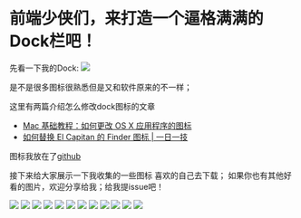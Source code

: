 # 前端少侠们，来打造一个逼格满满的Dock栏吧！

先看一下我的Dock:
![](http://yotuku.cn/link?url=S1KuGhSZe&tk_plan=free&tk_storage=tietuku&tk_vuid=f648123f-0747-495b-89ad-f89676108b02&tk_time=2016111317)

是不是很多图标很熟悉但是又和软件原来的不一样；

这里有两篇介绍怎么修改dock图标的文章
- [Mac 基础教程：如何更改 OS X 应用程序的图标](http://sspai.com/26274/)
- [如何替换 El Capitan 的 Finder 图标 | 一日一技 ](http://sspai.com/34971)

图标我放在了[github](https://github.com/nicesu/Mac-icns)

接下来给大家展示一下我收集的一些图标
喜欢的自己去下载；
如果你也有其他好看的图片，欢迎分享给我；给我提issue吧！

![](http://yotuku.cn/link?url=HyfTmhBWx&tk_plan=free&tk_storage=tietuku&tk_vuid=f648123f-0747-495b-89ad-f89676108b02&tk_time=2016111317)
![](http://yotuku.cn/link?url=HySGVnHWl&tk_plan=free&tk_storage=tietuku&tk_vuid=f648123f-0747-495b-89ad-f89676108b02&tk_time=2016111317)
![](http://yotuku.cn/link?url=HJvkrhBWl&tk_plan=free&tk_storage=tietuku&tk_vuid=f648123f-0747-495b-89ad-f89676108b02&tk_time=2016111317)
![](http://yotuku.cn/link?url=BJ2kS2rZe&tk_plan=free&tk_storage=tietuku&tk_vuid=f648123f-0747-495b-89ad-f89676108b02&tk_time=2016111317)
![](http://yotuku.cn/link?url=Hk-lr2H-x&tk_plan=free&tk_storage=tietuku&tk_vuid=f648123f-0747-495b-89ad-f89676108b02&tk_time=2016111317)
![](http://yotuku.cn/link?url=H1ElHhS-g&tk_plan=free&tk_storage=tietuku&tk_vuid=f648123f-0747-495b-89ad-f89676108b02&tk_time=2016111317)
![](http://yotuku.cn/link?url=S1PlS2Sbl&tk_plan=free&tk_storage=tietuku&tk_vuid=f648123f-0747-495b-89ad-f89676108b02&tk_time=2016111317)
![](http://yotuku.cn/link?url=Hk5lS3H-l&tk_plan=free&tk_storage=tietuku&tk_vuid=f648123f-0747-495b-89ad-f89676108b02&tk_time=2016111317)
![](http://yotuku.cn/link?url=HJpxH3rWx&tk_plan=free&tk_storage=tietuku&tk_vuid=f648123f-0747-495b-89ad-f89676108b02&tk_time=2016111317)
![](http://yotuku.cn/link?url=Syf-rnB-g&tk_plan=free&tk_storage=tietuku&tk_vuid=f648123f-0747-495b-89ad-f89676108b02&tk_time=2016111317)
![](http://yotuku.cn/link?url=BJrWB3S-g&tk_plan=free&tk_storage=tietuku&tk_vuid=f648123f-0747-495b-89ad-f89676108b02&tk_time=2016111317)
![](http://yotuku.cn/link?url=BkGdHhrZg&tk_plan=free&tk_storage=tietuku&tk_vuid=f648123f-0747-495b-89ad-f89676108b02&tk_time=2016111317)


